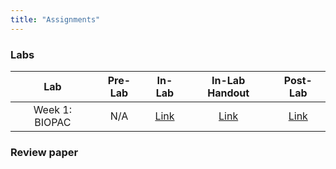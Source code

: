 ```yaml
---
title: "Assignments"
---
```


### Labs

| Lab | Pre-Lab | In-Lab | In-Lab Handout | Post-Lab | 
| :---: | :---: | :---: | :---: | :---: |
| Week 1: BIOPAC | N/A | [Link](inlabs/week_1_BIOPAC.pdf) | [Link](inlabs/week_1_BIOPAC_assignment.pdf) | [Link](postlabs/week_1_BIOPAC.pdf)

### Review paper